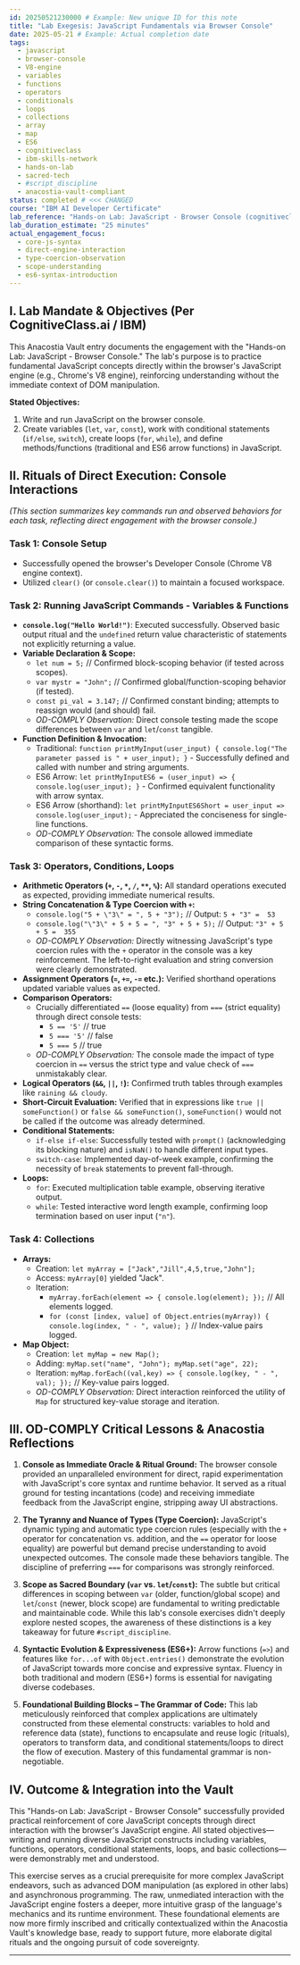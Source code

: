 ```yaml
---
id: 20250521230000 # Example: New unique ID for this note
title: "Lab Exegesis: JavaScript Fundamentals via Browser Console"
date: 2025-05-21 # Example: Actual completion date
tags: 
  - javascript
  - browser-console
  - V8-engine
  - variables
  - functions
  - operators
  - conditionals
  - loops
  - collections
  - array
  - map
  - ES6
  - cognitiveclass
  - ibm-skills-network
  - hands-on-lab
  - sacred-tech
  - #script_discipline
  - anacostia-vault-compliant
status: completed # <<< CHANGED
course: "IBM AI Developer Certificate" 
lab_reference: "Hands-on Lab: JavaScript - Browser Console (cognitiveclass.ai)"
lab_duration_estimate: "25 minutes"
actual_engagement_focus: 
  - core-js-syntax
  - direct-engine-interaction
  - type-coercion-observation
  - scope-understanding
  - es6-syntax-introduction
---
```


## I. Lab Mandate & Objectives (Per CognitiveClass.ai / IBM)

This Anacostia Vault entry documents the engagement with the "Hands-on Lab: JavaScript - Browser Console." The lab's purpose is to practice fundamental JavaScript concepts directly within the browser's JavaScript engine (e.g., Chrome's V8 engine), reinforcing understanding without the immediate context of DOM manipulation.

**Stated Objectives:**
1.  Write and run JavaScript on the browser console.
2.  Create variables (`let`, `var`, `const`), work with conditional statements (`if/else`, `switch`), create loops (`for`, `while`), and define methods/functions (traditional and ES6 arrow functions) in JavaScript.

## II. Rituals of Direct Execution: Console Interactions

*(This section summarizes key commands run and observed behaviors for each task, reflecting direct engagement with the browser console.)*

### Task 1: Console Setup
*   Successfully opened the browser's Developer Console (Chrome V8 engine context).
*   Utilized `clear()` (or `console.clear()`) to maintain a focused workspace.

### Task 2: Running JavaScript Commands - Variables & Functions
*   **`console.log("Hello World!")`**: Executed successfully. Observed basic output ritual and the `undefined` return value characteristic of statements not explicitly returning a value.
*   **Variable Declaration & Scope:**
    *   `let num = 5;` // Confirmed block-scoping behavior (if tested across scopes).
    *   `var mystr = "John";` // Confirmed global/function-scoping behavior (if tested).
    *   `const pi_val = 3.147;` // Confirmed constant binding; attempts to reassign would (and should) fail.
    *   *OD-COMPLY Observation:* Direct console testing made the scope differences between `var` and `let`/`const` tangible.
*   **Function Definition & Invocation:**
    *   Traditional: `function printMyInput(user_input) { console.log("The parameter passed is " + user_input); }` - Successfully defined and called with number and string arguments.
    *   ES6 Arrow: `let printMyInputES6 = (user_input) => { console.log(user_input); }` - Confirmed equivalent functionality with arrow syntax.
    *   ES6 Arrow (shorthand): `let printMyInputES6Short = user_input => console.log(user_input);` - Appreciated the conciseness for single-line functions.
    *   *OD-COMPLY Observation:* The console allowed immediate comparison of these syntactic forms.

### Task 3: Operators, Conditions, Loops
*   **Arithmetic Operators (`+`, `-`, `*`, `/`, `**`, `%`):** All standard operations executed as expected, providing immediate numerical results.
*   **String Concatenation & Type Coercion with `+`:**
    *   `console.log("5 + \"3\" = ", 5 + "3");` // Output: `5 + "3" =  53`
    *   `console.log("\"3\" + 5 + 5 = ", "3" + 5 + 5);` // Output: `"3" + 5 + 5 =  355`
    *   *OD-COMPLY Observation:* Directly witnessing JavaScript's type coercion rules with the `+` operator in the console was a key reinforcement. The left-to-right evaluation and string conversion were clearly demonstrated.
*   **Assignment Operators (`=`, `+=`, `-=` etc.):** Verified shorthand operations updated variable values as expected.
*   **Comparison Operators:**
    *   Crucially differentiated `==` (loose equality) from `===` (strict equality) through direct console tests:
        *   `5 == '5'` // true
        *   `5 === '5'` // false
        *   `5 === 5` // true
    *   *OD-COMPLY Observation:* The console made the impact of type coercion in `==` versus the strict type and value check of `===` unmistakably clear.
*   **Logical Operators (`&&`, `||`, `!`):** Confirmed truth tables through examples like `raining && cloudy`.
*   **Short-Circuit Evaluation:** Verified that in expressions like `true || someFunction()` or `false && someFunction()`, `someFunction()` would not be called if the outcome was already determined.
*   **Conditional Statements:**
    *   `if-else if-else`: Successfully tested with `prompt()` (acknowledging its blocking nature) and `isNaN()` to handle different input types.
    *   `switch-case`: Implemented day-of-week example, confirming the necessity of `break` statements to prevent fall-through.
*   **Loops:**
    *   `for`: Executed multiplication table example, observing iterative output.
    *   `while`: Tested interactive word length example, confirming loop termination based on user input (`"n"`).

### Task 4: Collections
*   **Arrays:**
    *   Creation: `let myArray = ["Jack","Jill",4,5,true,"John"];`
    *   Access: `myArray[0]` yielded "Jack".
    *   Iteration:
        *   `myArray.forEach(element => { console.log(element); });` // All elements logged.
        *   `for (const [index, value] of Object.entries(myArray)) { console.log(index, " - ", value); }` // Index-value pairs logged.
*   **Map Object:**
    *   Creation: `let myMap = new Map();`
    *   Adding: `myMap.set("name", "John"); myMap.set("age", 22);`
    *   Iteration: `myMap.forEach((val,key) => { console.log(key, " - ", val); });` // Key-value pairs logged.
    *   *OD-COMPLY Observation:* Direct interaction reinforced the utility of `Map` for structured key-value storage and iteration.

## III. OD-COMPLY Critical Lessons & Anacostia Reflections

1.  **Console as Immediate Oracle & Ritual Ground:** The browser console provided an unparalleled environment for direct, rapid experimentation with JavaScript's core syntax and runtime behavior. It served as a ritual ground for testing incantations (code) and receiving immediate feedback from the JavaScript engine, stripping away UI abstractions.

2.  **The Tyranny and Nuance of Types (Type Coercion):** JavaScript's dynamic typing and automatic type coercion rules (especially with the `+` operator for concatenation vs. addition, and the `==` operator for loose equality) are powerful but demand precise understanding to avoid unexpected outcomes. The console made these behaviors tangible. The discipline of preferring `===` for comparisons was strongly reinforced.

3.  **Scope as Sacred Boundary (`var` vs. `let`/`const`):** The subtle but critical differences in scoping between `var` (older, function/global scope) and `let`/`const` (newer, block scope) are fundamental to writing predictable and maintainable code. While this lab's console exercises didn't deeply explore nested scopes, the awareness of these distinctions is a key takeaway for future `#script_discipline`.

4.  **Syntactic Evolution & Expressiveness (ES6+):** Arrow functions (`=>`) and features like `for...of` with `Object.entries()` demonstrate the evolution of JavaScript towards more concise and expressive syntax. Fluency in both traditional and modern (ES6+) forms is essential for navigating diverse codebases.

5.  **Foundational Building Blocks – The Grammar of Code:** This lab meticulously reinforced that complex applications are ultimately constructed from these elemental constructs: variables to hold and reference data (state), functions to encapsulate and reuse logic (rituals), operators to transform data, and conditional statements/loops to direct the flow of execution. Mastery of this fundamental grammar is non-negotiable.

## IV. Outcome & Integration into the Vault

This "Hands-on Lab: JavaScript - Browser Console" successfully provided practical reinforcement of core JavaScript concepts through direct interaction with the browser's JavaScript engine. All stated objectives—writing and running diverse JavaScript constructs including variables, functions, operators, conditional statements, loops, and basic collections—were demonstrably met and understood.

This exercise serves as a crucial prerequisite for more complex JavaScript endeavors, such as advanced DOM manipulation (as explored in other labs) and asynchronous programming. The raw, unmediated interaction with the JavaScript engine fosters a deeper, more intuitive grasp of the language's mechanics and its runtime environment. These foundational elements are now more firmly inscribed and critically contextualized within the Anacostia Vault's knowledge base, ready to support future, more elaborate digital rituals and the ongoing pursuit of code sovereignty.

---